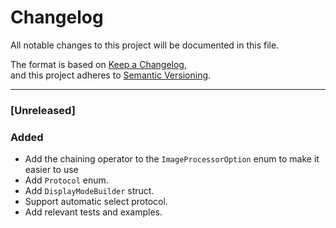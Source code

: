 # Changelog

All notable changes to this project will be documented in this file.

The format is based on [Keep a Changelog](https://keepachangelog.com/en/1.1.0/),  
and this project adheres to [Semantic Versioning](https://semver.org/spec/v2.0.0.html).

---

### [Unreleased]

### Added

- Add the chaining operator to the `ImageProcessorOption` enum to make it easier to use
- Add `Protocol` enum.
- Add `DisplayModeBuilder` struct.
- Support automatic select protocol.
- Add relevant tests and examples.